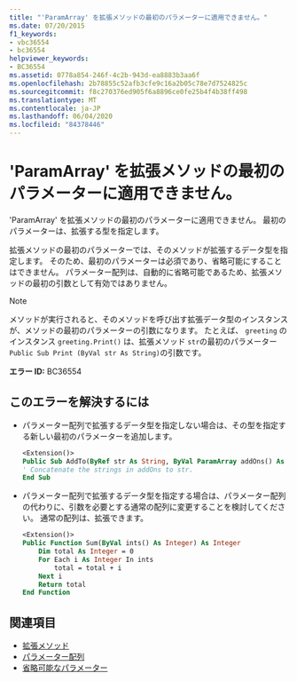 ```yaml
---
title: "'ParamArray' を拡張メソッドの最初のパラメーターに適用できません。"
ms.date: 07/20/2015
f1_keywords:
- vbc36554
- bc36554
helpviewer_keywords:
- BC36554
ms.assetid: 0778a854-246f-4c2b-943d-ea8883b3aa6f
ms.openlocfilehash: 2b78855c52afb3cfe9c16a2b05c78e7d7524825c
ms.sourcegitcommit: f8c270376ed905f6a8896ce0fe25b4f4b38ff498
ms.translationtype: MT
ms.contentlocale: ja-JP
ms.lasthandoff: 06/04/2020
ms.locfileid: "84378446"
---
```

# <a name="paramarray-cannot-be-applied-to-the-first-parameter-of-an-extension-method"></a>'ParamArray' を拡張メソッドの最初のパラメーターに適用できません。

'ParamArray' を拡張メソッドの最初のパラメーターに適用できません。 最初のパラメーターは、拡張する型を指定します。

拡張メソッドの最初のパラメーターでは、そのメソッドが拡張するデータ型を指定します。 そのため、最初のパラメーターは必須であり、省略可能にすることはできません。 パラメーター配列は、自動的に省略可能であるため、拡張メソッドの最初の引数として有効ではありません。

> [!NOTE]
> メソッドが実行されると、そのメソッドを呼び出す拡張データ型のインスタンスが、メソッドの最初のパラメーターの引数になります。 たとえば、 `greeting` のインスタンス `greeting.Print()` は、拡張メソッド `str`の最初のパラメーター `Public Sub Print (ByVal str As String)`の引数です。

**エラー ID:** BC36554

## <a name="to-correct-this-error"></a>このエラーを解決するには

- パラメーター配列で拡張するデータ型を指定しない場合は、その型を指定する新しい最初のパラメーターを追加します。

  ```vb
  <Extension()>
  Public Sub AddTo(ByRef str As String, ByVal ParamArray addOns() As String)
  ' Concatenate the strings in addOns to str.
  End Sub
  ```

- パラメーター配列で拡張するデータ型を指定する場合は、パラメーター配列の代わりに、引数を必要とする通常の配列に変更することを検討してください。 通常の配列は、拡張できます。

  ```vb
  <Extension()>
  Public Function Sum(ByVal ints() As Integer) As Integer
      Dim total As Integer = 0
      For Each i As Integer In ints
          total = total + i
      Next i
      Return total
  End Function
  ```

## <a name="see-also"></a>関連項目

- [拡張メソッド](../programming-guide/language-features/procedures/extension-methods.md)
- [パラメーター配列](../programming-guide/language-features/procedures/parameter-arrays.md)
- [省略可能なパラメーター](../programming-guide/language-features/procedures/optional-parameters.md)
